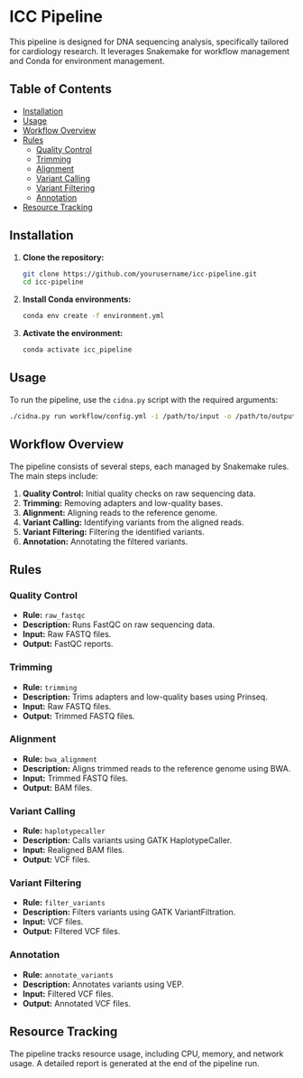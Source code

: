 # ICC Pipeline

This pipeline is designed for DNA sequencing analysis, specifically tailored for cardiology research. It leverages Snakemake for workflow management and Conda for environment management.

## Table of Contents

- [Installation](#installation)
- [Usage](#usage)
- [Workflow Overview](#workflow-overview)
- [Rules](#rules)
  - [Quality Control](#quality-control)
  - [Trimming](#trimming)
  - [Alignment](#alignment)
  - [Variant Calling](#variant-calling)
  - [Variant Filtering](#variant-filtering)
  - [Annotation](#annotation)
- [Resource Tracking](#resource-tracking)

## Installation

1. **Clone the repository:**
    ```sh
    git clone https://github.com/yourusername/icc-pipeline.git
    cd icc-pipeline
    ```

2. **Install Conda environments:**
    ```sh
    conda env create -f environment.yml
    ```

3. **Activate the environment:**
    ```sh
    conda activate icc_pipeline
    ```

## Usage

To run the pipeline, use the `cidna.py` script with the required arguments:

```sh
./cidna.py run workflow/config.yml -i /path/to/input -o /path/to/output -- -c88 --printshellcmds --rerun-incomplete
```

## Workflow Overview

The pipeline consists of several steps, each managed by Snakemake rules. The main steps include:

1. **Quality Control:** Initial quality checks on raw sequencing data.
2. **Trimming:** Removing adapters and low-quality bases.
3. **Alignment:** Aligning reads to the reference genome.
4. **Variant Calling:** Identifying variants from the aligned reads.
5. **Variant Filtering:** Filtering the identified variants.
6. **Annotation:** Annotating the filtered variants.

## Rules

### Quality Control

- **Rule:** `raw_fastqc`
- **Description:** Runs FastQC on raw sequencing data.
- **Input:** Raw FASTQ files.
- **Output:** FastQC reports.

### Trimming

- **Rule:** `trimming`
- **Description:** Trims adapters and low-quality bases using Prinseq.
- **Input:** Raw FASTQ files.
- **Output:** Trimmed FASTQ files.

### Alignment

- **Rule:** `bwa_alignment`
- **Description:** Aligns trimmed reads to the reference genome using BWA.
- **Input:** Trimmed FASTQ files.
- **Output:** BAM files.

### Variant Calling

- **Rule:** `haplotypecaller`
- **Description:** Calls variants using GATK HaplotypeCaller.
- **Input:** Realigned BAM files.
- **Output:** VCF files.

### Variant Filtering

- **Rule:** `filter_variants`
- **Description:** Filters variants using GATK VariantFiltration.
- **Input:** VCF files.
- **Output:** Filtered VCF files.

### Annotation

- **Rule:** `annotate_variants`
- **Description:** Annotates variants using VEP.
- **Input:** Filtered VCF files.
- **Output:** Annotated VCF files.

## Resource Tracking

The pipeline tracks resource usage, including CPU, memory, and network usage. A detailed report is generated at the end of the pipeline run.
